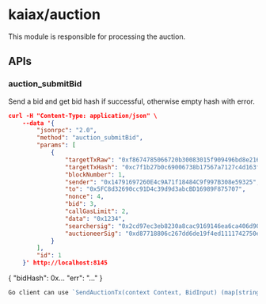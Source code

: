 # kaiax/auction

This module is responsible for processing the auction.

## APIs

### auction_submitBid
Send a bid and get bid hash if successful, otherwise empty hash with error.

```json
curl -H "Content-Type: application/json" \
    --data '{
        "jsonrpc": "2.0",
        "method": "auction_submitBid",
        "params": [
            {
                "targetTxRaw": "0xf8674785066720b30083015f909496bd8e216c0d894c0486341288bf486d5686c5b601808207f4a0a97fa83b989a6d66acc942d1cbd70f548c21e24eefea12e72f8c27ba4369a434a01900811315ba3c64055e9778470f438128b54a46712cc032f25a1487e2144578",
                "targetTxHash": "0xc7f1b27b0c69006738b17567a7127c4d163fac7b575d046c6cbc90e62e6355e8",
                "blockNumber": 1,
                "sender": "0x14791697260E4c9A71f18484C9f997B308e59325",
                "to": "0x5FC8d32690cc91D4c39d9d3abcBD16989F875707",
                "nonce": 4,
                "bid": 3,
                "callGasLimit": 2,
                "data": "0x1234",
                "searchersig": "0x2cd97ec3eb8230a8cac9169146ea6ca406d908edd488e5fda30811ebf56647d94740d582c592e3476481b3fbab38a100623d2f4b0615da8b8dfd0f99128879901b",
                "auctioneerSig": "0xd87718806c267dd6de19f4ed1111742750ee8040fdb3d18b1bd0dc1020ad8ca84262dfb4a3449f53b2cef8e2142796a96cca9ff8d08302f07db1d53a7b792e8d1c"
            }
        ],
        "id": 1
    }' http://localhost:8145
```
{
  "bidHash": 0x...
  "err": "..."
}

```go
Go client can use `SendAuctionTx(context Context, BidInput) (map[string]any, error)`, which is the same format with JSON RPC.
```
